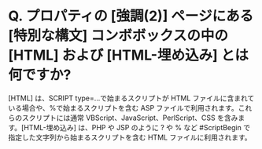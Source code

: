 # Q. プロパティの \[強調(2)\] ページにある \[特別な構文\] コンボボックスの中の \[HTML\] および \[HTML-埋め込み\] とは何ですか?

\[HTML\] は、SCRIPT
type=...で始まるスクリプトが HTML ファイルに含まれている場合や、%で始まるスクリプトを含む ASP ファイルで利用されます。これらのスクリプトには通常 VBScript、JavaScript、PerlScript、CSS を含みます。\[HTML-埋め込み\]
は、PHP や JSP のように ? や % など #ScriptBegin で指定した文字列から始まるスクリプトを含む HTML ファイルに利用されます。
